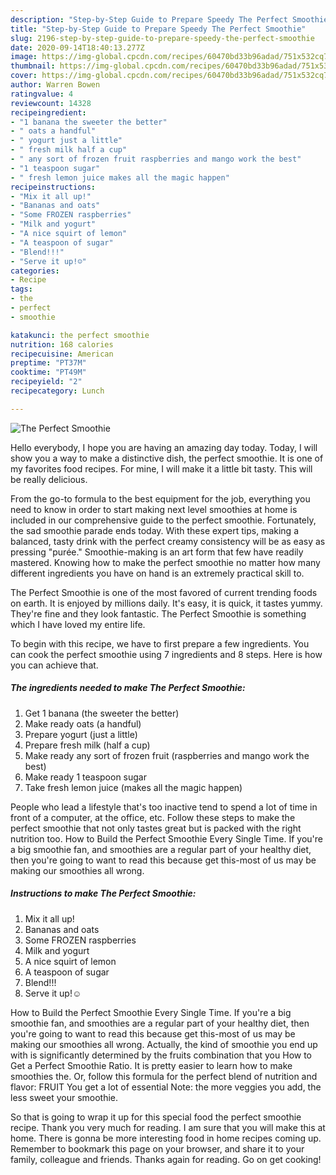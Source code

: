 ```yaml
---
description: "Step-by-Step Guide to Prepare Speedy The Perfect Smoothie"
title: "Step-by-Step Guide to Prepare Speedy The Perfect Smoothie"
slug: 2196-step-by-step-guide-to-prepare-speedy-the-perfect-smoothie
date: 2020-09-14T18:40:13.277Z
image: https://img-global.cpcdn.com/recipes/60470bd33b96adad/751x532cq70/the-perfect-smoothie-recipe-main-photo.jpg
thumbnail: https://img-global.cpcdn.com/recipes/60470bd33b96adad/751x532cq70/the-perfect-smoothie-recipe-main-photo.jpg
cover: https://img-global.cpcdn.com/recipes/60470bd33b96adad/751x532cq70/the-perfect-smoothie-recipe-main-photo.jpg
author: Warren Bowen
ratingvalue: 4
reviewcount: 14328
recipeingredient:
- "1 banana the sweeter the better"
- " oats a handful"
- " yogurt just a little"
- " fresh milk half a cup"
- " any sort of frozen fruit raspberries and mango work the best"
- "1 teaspoon sugar"
- " fresh lemon juice makes all the magic happen"
recipeinstructions:
- "Mix it all up!"
- "Bananas and oats"
- "Some FROZEN raspberries"
- "Milk and yogurt"
- "A nice squirt of lemon"
- "A teaspoon of sugar"
- "Blend!!!"
- "Serve it up!☺"
categories:
- Recipe
tags:
- the
- perfect
- smoothie

katakunci: the perfect smoothie 
nutrition: 168 calories
recipecuisine: American
preptime: "PT37M"
cooktime: "PT49M"
recipeyield: "2"
recipecategory: Lunch

---
```



![The Perfect Smoothie](https://img-global.cpcdn.com/recipes/60470bd33b96adad/751x532cq70/the-perfect-smoothie-recipe-main-photo.jpg)

Hello everybody, I hope you are having an amazing day today. Today, I will show you a way to make a distinctive dish, the perfect smoothie. It is one of my favorites food recipes. For mine, I will make it a little bit tasty. This will be really delicious.

From the go-to formula to the best equipment for the job, everything you need to know in order to start making next level smoothies at home is included in our comprehensive guide to the perfect smoothie. Fortunately, the sad smoothie parade ends today. With these expert tips, making a balanced, tasty drink with the perfect creamy consistency will be as easy as pressing &#34;purée.&#34; Smoothie-making is an art form that few have readily mastered. Knowing how to make the perfect smoothie no matter how many different ingredients you have on hand is an extremely practical skill to.

The Perfect Smoothie is one of the most favored of current trending foods on earth. It is enjoyed by millions daily. It's easy, it is quick, it tastes yummy. They're fine and they look fantastic. The Perfect Smoothie is something which I have loved my entire life.


To begin with this recipe, we have to first prepare a few ingredients. You can cook the perfect smoothie using 7 ingredients and 8 steps. Here is how you can achieve that.

<!--inarticleads1-->

##### The ingredients needed to make The Perfect Smoothie:

1. Get 1 banana (the sweeter the better)
1. Make ready  oats (a handful)
1. Prepare  yogurt (just a little)
1. Prepare  fresh milk (half a cup)
1. Make ready  any sort of frozen fruit (raspberries and mango work the best)
1. Make ready 1 teaspoon sugar
1. Take  fresh lemon juice (makes all the magic happen)


People who lead a lifestyle that&#39;s too inactive tend to spend a lot of time in front of a computer, at the office, etc. Follow these steps to make the perfect smoothie that not only tastes great but is packed with the right nutrition too. How to Build the Perfect Smoothie Every Single Time. If you&#39;re a big smoothie fan, and smoothies are a regular part of your healthy diet, then you&#39;re going to want to read this because get this-most of us may be making our smoothies all wrong. 

<!--inarticleads2-->

##### Instructions to make The Perfect Smoothie:

1. Mix it all up!
1. Bananas and oats
1. Some FROZEN raspberries
1. Milk and yogurt
1. A nice squirt of lemon
1. A teaspoon of sugar
1. Blend!!!
1. Serve it up!☺


How to Build the Perfect Smoothie Every Single Time. If you&#39;re a big smoothie fan, and smoothies are a regular part of your healthy diet, then you&#39;re going to want to read this because get this-most of us may be making our smoothies all wrong. Actually, the kind of smoothie you end up with is significantly determined by the fruits combination that you How to Get a Perfect Smoothie Ratio. It is pretty easier to learn how to make smoothies the. Or, follow this formula for the perfect blend of nutrition and flavor: FRUIT You get a lot of essential Note: the more veggies you add, the less sweet your smoothie. 

So that is going to wrap it up for this special food the perfect smoothie recipe. Thank you very much for reading. I am sure that you will make this at home. There is gonna be more interesting food in home recipes coming up. Remember to bookmark this page on your browser, and share it to your family, colleague and friends. Thanks again for reading. Go on get cooking!
